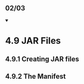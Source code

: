 ## 02/03


<details open> 
<summary>

# 4.9 JAR Files
## 4.9.1 Creating JAR files
## 4.9.2 The Manifest

</summary>
</details>
